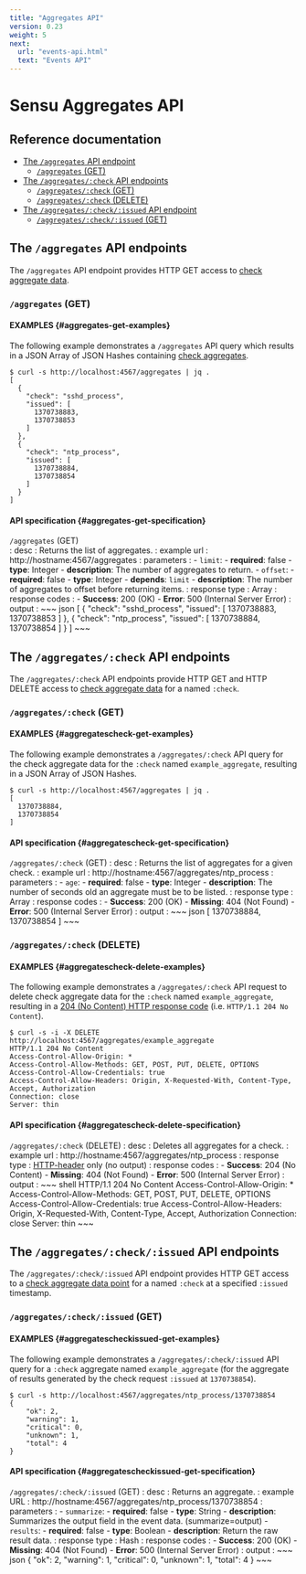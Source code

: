```yaml
---
title: "Aggregates API"
version: 0.23
weight: 5
next:
  url: "events-api.html"
  text: "Events API"
---
```


# Sensu Aggregates API

## Reference documentation

- [The `/aggregates` API endpoint](#the-aggregates-api-endpoint)
  - [`/aggregates` (GET)](#aggregates-get)
- [The `/aggregates/:check` API endpoints](#the-aggregatescheck-api-endpoints)
  - [`/aggregates/:check` (GET)](#aggregatescheck-get)
  - [`/aggregates/:check` (DELETE)](#aggregatescheck-delete)
- [The `/aggregates/:check/:issued` API endpoint](#the-aggregatescheckissued-api-endpoint)
  - [`/aggregates/:check/:issued` (GET)](#aggregatescheckissued-get)


## The `/aggregates` API endpoints

The `/aggregates` API endpoint provides HTTP GET access to [check aggregate
data][1].

### `/aggregates` (GET)

#### EXAMPLES {#aggregates-get-examples}

The following example demonstrates a `/aggregates` API query which results in a
JSON Array of JSON Hashes containing [check aggregates][1].

~~~ shell
$ curl -s http://localhost:4567/aggregates | jq .
[
  {
    "check": "sshd_process",
    "issued": [
      1370738883,
      1370738853
    ]
  },
  {
    "check": "ntp_process",
    "issued": [
      1370738884,
      1370738854
    ]
  }
]
~~~

#### API specification {#aggregates-get-specification}

`/aggregates` (GET)  
: desc
  : Returns the list of aggregates.
: example url
  : http://hostname:4567/aggregates
: parameters
  : - `limit`:
      - **required**: false
      - **type**: Integer
      - **description**: The number of aggregates to return.
    - `offset`:
      - **required**: false
      - **type**: Integer
      - **depends**: `limit`
      - **description**: The number of aggregates to offset before returning items.
: response type
  : Array
: response codes
  : - **Success**: 200 (OK)
    - **Error**: 500 (Internal Server Error)
: output
  : ~~~ json
    [
      {
        "check": "sshd_process",
        "issued": [
          1370738883,
          1370738853
        ]
      },
      {
        "check": "ntp_process",
        "issued": [
          1370738884,
          1370738854
        ]
      }
    ]
    ~~~

## The `/aggregates/:check` API endpoints

The `/aggregates/:check` API endpoints provide HTTP GET and HTTP DELETE access
to [check aggregate data][1] for a named `:check`.

### `/aggregates/:check` (GET)

#### EXAMPLES {#aggregatescheck-get-examples}

The following example demonstrates a `/aggregates/:check` API query for the
check aggregate data for the `:check` named `example_aggregate`, resulting in a
JSON Array of JSON Hashes.

~~~ shell
$ curl -s http://localhost:4567/aggregates | jq .
[
  1370738884,
  1370738854
]
~~~

#### API specification {#aggregatescheck-get-specification}

`/aggregates/:check` (GET)
: desc
  : Returns the list of aggregates for a given check.
: example url
  : http://hostname:4567/aggregates/ntp_process
: parameters
  : - `age`:
      - **required**: false
      - **type**: Integer
      - **description**: The number of seconds old an aggregate must be to be listed.
: response type
  : Array
: response codes
  : - **Success**: 200 (OK)
    - **Missing**: 404 (Not Found)
    - **Error**: 500 (Internal Server Error)
: output
  : ~~~ json
    [
        1370738884,
        1370738854
    ]
    ~~~

### `/aggregates/:check` (DELETE)

#### EXAMPLES {#aggregatescheck-delete-examples}

The following example demonstrates a `/aggregates/:check` API request to delete
check aggregate data for the `:check` named `example_aggregate`, resulting in a
[204 (No Content) HTTP response code][2] (i.e. `HTTP/1.1 204 No Content`).

~~~ shell
$ curl -s -i -X DELETE http://localhost:4567/aggregates/example_aggregate
HTTP/1.1 204 No Content
Access-Control-Allow-Origin: *
Access-Control-Allow-Methods: GET, POST, PUT, DELETE, OPTIONS
Access-Control-Allow-Credentials: true
Access-Control-Allow-Headers: Origin, X-Requested-With, Content-Type, Accept, Authorization
Connection: close
Server: thin
~~~

#### API specification {#aggregatescheck-delete-specification}

`/aggregates/:check` (DELETE)
: desc
  : Deletes all aggregates for a check.
: example url
  : http://hostname:4567/aggregates/ntp_process
: response type
  : [HTTP-header][3] only (no output)
: response codes
  : - **Success**: 204 (No Content)
    - **Missing**: 404 (Not Found)
    - **Error**: 500 (Internal Server Error)
: output
  : ~~~ shell
    HTTP/1.1 204 No Content
    Access-Control-Allow-Origin: *
    Access-Control-Allow-Methods: GET, POST, PUT, DELETE, OPTIONS
    Access-Control-Allow-Credentials: true
    Access-Control-Allow-Headers: Origin, X-Requested-With, Content-Type, Accept, Authorization
    Connection: close
    Server: thin
    ~~~

## The `/aggregates/:check/:issued` API endpoints

The `/aggregates/:check/:issued` API endpoint provides HTTP GET access to a
[check aggregate data point][1] for a named `:check` at a specified `:issued`
timestamp.

### `/aggregates/:check/:issued` (GET)

#### EXAMPLES {#aggregatescheckissued-get-examples}

The following example demonstrates a `/aggregates/:check/:issued` API query for
a `:check` aggregate named `example_aggregate` (for the aggregate of results
generated by the check request `:issued` at `1370738854`).

~~~ shell
$ curl -s http://localhost:4567/aggregates/ntp_process/1370738854
{
    "ok": 2,
    "warning": 1,
    "critical": 0,
    "unknown": 1,
    "total": 4
}
~~~  

#### API specification {#aggregatescheckissued-get-specification}

`/aggregates/:check/:issued` (GET)
: desc
  : Returns an aggregate.
: example URL
  : http://hostname:4567/aggregates/ntp_process/1370738854
: parameters
  : - `summarize`:
      - **required**: false
      - **type**: String
      - **description**: Summarizes the output field in the event data. (summarize=output)
    - `results`:
      - **required**: false
      - **type**: Boolean
      - **description**: Return the raw result data.
: response type
  : Hash
: response codes
  : - **Success**: 200 (OK)
    - **Missing**: 404 (Not Found)
    - **Error**: 500 (Internal Server Error)
: output
  : ~~~ json
    {
        "ok": 2,
        "warning": 1,
        "critical": 0,
        "unknown": 1,
        "total": 4
    }
    ~~~

[1]:  ../reference/aggregates.html
[2]:  https://en.wikipedia.org/wiki/List_of_HTTP_status_codes
[3]:  https://www.w3.org/Protocols/rfc2616/rfc2616-sec14.html

